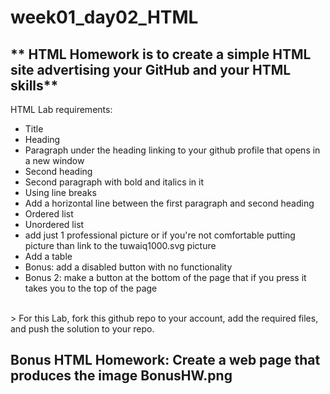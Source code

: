 # week01_day02_HTML



## ** HTML Homework is to create a simple HTML site advertising your GitHub and your HTML skills**
HTML Lab requirements:
- Title
- Heading
- Paragraph under the heading linking to your github profile that opens in a new window
- Second heading
- Second paragraph with bold and italics in it
- Using line breaks
- Add a horizontal line between the first paragraph and second heading
- Ordered list
- Unordered list
- add just 1 professional picture or if you're not comfortable putting picture than link to the tuwaiq1000.svg picture
- Add a table
- Bonus: add a disabled button with no functionality
- Bonus 2: make a button at the bottom of the page that if you press it takes you to the top of the page

<br>
> For this Lab, fork this github repo to your account, add the required files, and push the solution to your repo.

## **Bonus HTML Homework: Create a web page that produces the image BonusHW.png**


